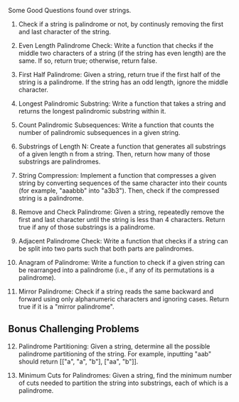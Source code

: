 Some Good Questions found over strings. 

1. Check if a string is palindrome or not, by continusly removing the first and last character of the string. 

2. Even Length Palindrome Check: Write a function that checks if the middle two characters of a string (if the string has even length) are the same. If so, return true; otherwise, return false.

3. First Half Palindrome: Given a string, return true if the first half of the string is a palindrome. If the string has an odd length, ignore the middle character.

4. Longest Palindromic Substring: Write a function that takes a string and returns the longest palindromic substring within it.

5. Count Palindromic Subsequences: Write a function that counts the number of palindromic subsequences in a given string.

6. Substrings of Length N: Create a function that generates all substrings of a given length n from a string. Then, return how many of those substrings are palindromes.

7. String Compression: Implement a function that compresses a given string by converting sequences of the same character into their counts (for example, "aaabbb" into "a3b3"). Then, check if the compressed string is a palindrome.

8. Remove and Check Palindrome: Given a string, repeatedly remove the first and last character until the string is less than 4 characters. Return true if any of those substrings is a palindrome.

9. Adjacent Palindrome Check: Write a function that checks if a string can be split into two parts such that both parts are palindromes.

10. Anagram of Palindrome: Write a function to check if a given string can be rearranged into a palindrome (i.e., if any of its permutations is a palindrome).

11. Mirror Palindrome: Check if a string reads the same backward and forward using only alphanumeric characters and ignoring cases. Return true if it is a "mirror palindrome".

## Bonus Challenging Problems
12. Palindrome Partitioning: Given a string, determine all the possible palindrome partitioning of the string. For example, inputting "aab" should return [["a", "a", "b"], ["aa", "b"]].

13. Minimum Cuts for Palindromes: Given a string, find the minimum number of cuts needed to partition the string into substrings, each of which is a palindrome.